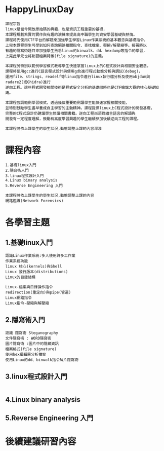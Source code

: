 # HappyLinuxDay
```
課程宗旨
linux是當今開放原始碼的典範，也是資訊工程重要的基礎，
本課程規劃紮實的實作與有趣的演練來提高高中職學生的資安學習基礎與熱情。
課程將先使用CTF平台的解題來加強學生學習Linux作業系統的基本觀念與基礎指令，
上完本課程學生可學到如何查詢網路相關指令、查找檔案、壓縮/解壓縮等。接著將以
有趣的隱寫術題目來加強學生熟悉linux的binwalk、dd、hexdump等指令的學習，
上完此單元也將熟習檔案特徵(file signature)的意義。

本課程另特別以範例學習模式教導學生快速掌握linux上的C程式設計與相關安全觀念。
課程將使用gcc進行C語言程式設計與使用gdb進行程式動態分析與調試(debug)，
運用file、strings、readelf等linux指令進行linux執行檔分析及使用objdum與radare2(或Ghidra)進行
逆向工程。這些程式開發相關技術是程式安全分析的基礎同時也是CTF搶旗大賽的核心基礎知識。
```
```
本課程強調範例學習模式，透過幾個重要範例讓學生能快速掌握相關技能，
並特別鼓勵學生盡早養成自主學習的主動精神。課程提供linux上C程式設計的開發基礎，
完整的C程式設計仍建議學生修讀相關書籍。逆向工程尚須對組合語言的解讀與
開發有一定程度理解，鼓勵有高度學習興趣的學生繼續參加後續逆向工程的課程。
```
```
本課程將依上課學生的學生狀況,動態調整上課的內容深淺
```
# 課程內容
```
1.基礎linux入門
2.隱寫術入門
3.linux程式設計入門
4.Linux binary analysis
5.Reverse Engineering 入門
```
```
本課程將依上課學生的學生狀況,動態調整上課的內容
網路鑑識(Network Forensics)
```

# 各學習主題
## 1.基礎linux入門
```
認識Linux作業系統:多人使用與多工作業
作業系統功能
linux 核心(kernels)與Shell
Linux 發行版本(distributions)
Linux的目錄結構

Linux-檔案與目錄操作指令
redirection(重定向)與pipe(管道)
Linux網路指令
Linux指令-壓縮與解壓縮
```
## 2.隱寫術入門
```
認識 隱寫術 Steganography 
文件隱寫術 : WORD隱寫術 
圖片隱寫術 :圖片中的隱藏資訊
檔案格式(file signature)
使用hex編輯器分析檔案
使用Linux的dd、binwalk指令解片隱寫術
```
## 3.linux程式設計入門
```

```
## 4.Linux binary analysis

## 5.Reverse Engineering 入門
# 後續建議研習內容
```

```
